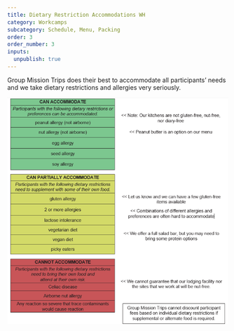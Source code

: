 ```yaml
---
title: Dietary Restriction Accommodations WH
category: Workcamps
subcategory: Schedule, Menu, Packing
order: 3
order_number: 3
inputs:
  unpublish: true
---
```

Group Mission Trips does their best to accommodate all participants’ needs and we take dietary restrictions and allergies very seriously.

![](/uploads/image-1.png)

&nbsp;

&nbsp;

&nbsp;